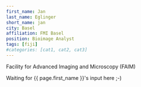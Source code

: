 ```yaml
---
first_name: Jan
last_name: Eglinger
short_name: jan
city: Basel
affiliation: FMI Basel
position: Bioimage Analyst
tags: [fiji]
#categories: [cat1, cat2, cat3]
---
```


Facility for Advanced Imaging and Microscopy (FAIM)


Waiting for {{ page.first_name }}'s input here ;-)

